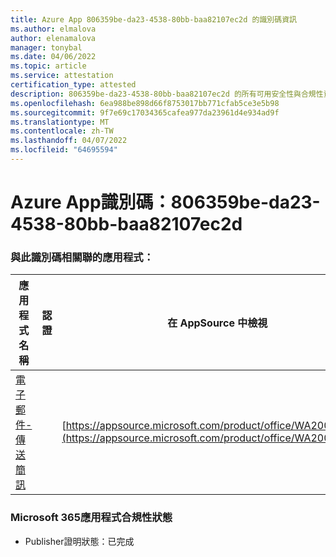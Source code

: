 ```yaml
---
title: Azure App 806359be-da23-4538-80bb-baa82107ec2d 的識別碼資訊
ms.author: elmalova
author: elenamalova
manager: tonybal
ms.date: 04/06/2022
ms.topic: article
ms.service: attestation
certification_type: attested
description: 806359be-da23-4538-80bb-baa82107ec2d 的所有可用安全性與合規性資訊。
ms.openlocfilehash: 6ea988be898d66f8753017bb771cfab5ce3e5b98
ms.sourcegitcommit: 9f7e69c17034365cafea977da23961d4e934ad9f
ms.translationtype: MT
ms.contentlocale: zh-TW
ms.lasthandoff: 04/07/2022
ms.locfileid: "64695594"
---
```

# <a name="azure-app-id-806359be-da23-4538-80bb-baa82107ec2d"></a>Azure App識別碼：806359be-da23-4538-80bb-baa82107ec2d


### <a name="apps-associated-with-this-id"></a>與此識別碼相關聯的應用程式：
| **應用程式名稱** | **認證** | **在 AppSource 中檢視** |
|--------------|---------------|-----------------------|
| [電子郵件-傳送簡訊](../forward/WA200003086.md) |  | [https://appsource.microsoft.com/product/office/WA200003086](https://appsource.microsoft.com/product/office/WA200003086) |

### <a name="microsoft-365-app-compliance-status"></a>Microsoft 365應用程式合規性狀態
- Publisher證明狀態：已完成
